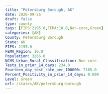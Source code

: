 ```yaml
---
title: "Petersburg Borough, AK"
date: 2020-09-26
draft: false
type: county
tags: [FIPS:2195.0,FEMA:10.0,Non-core,Green]
categories: [AK]
County: Petersburg Borough
State: AK
FIPS: 2195.0
FEMA_Region: 10.0
Population: 3266.0
NCHS_Urban_Rural_Classification: Non-core
Tests_in_prior_14_days: 234.0
Fourteen_day_test_rate_per_100000: 7165.0
Percent_Positivity_in_prior_14_days: 0.009
Level: Green
url: /states/AK/petersburg-borough
---
```



